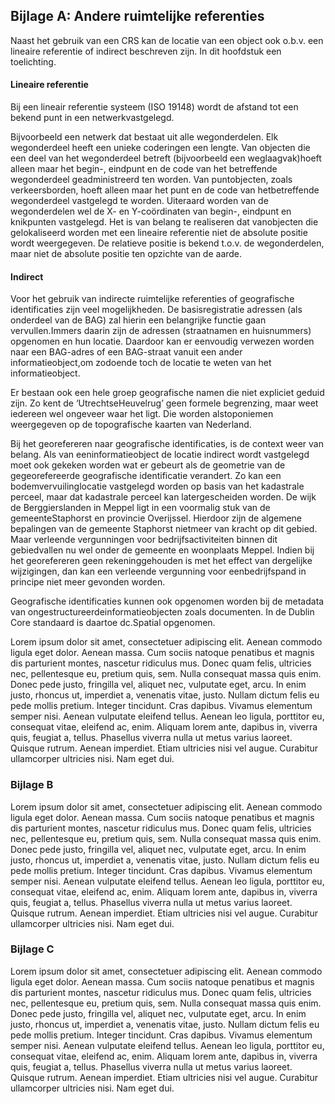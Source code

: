 ## Bijlage A: Andere ruimtelijke referenties

Naast het gebruik van een CRS kan de locatie van een object ook o.b.v. een lineaire referentie of indirect beschreven zijn. In dit hoofdstuk een toelichting.

#### Lineaire referentie

Bij een lineair referentie systeem (ISO 19148) wordt de afstand tot een bekend punt in een netwerkvastgelegd.

Bijvoorbeeld een netwerk dat bestaat uit alle wegonderdelen. Elk wegonderdeel heeft een unieke coderingen een lengte. Van objecten die een deel van het wegonderdeel betreft (bijvoorbeeld een weglaagvak)hoeft alleen maar het begin-, eindpunt en de code van het betreffende wegonderdeel geadministreerd ten worden. Van puntobjecten, zoals verkeersborden, hoeft alleen maar het punt en de code van hetbetreffende wegonderdeel vastgelegd te worden. Uiteraard worden van de wegonderdelen wel de X- en Y-coördinaten van begin-, eindpunt en knikpunten vastgelegd. Het is van belang te realiseren dat vanobjecten die gelokaliseerd worden met een lineaire referentie niet de absolute positie wordt weergegeven. De relatieve positie is bekend t.o.v. de wegonderdelen, maar niet de absolute positie ten opzichte van de aarde.

#### Indirect

Voor het gebruik van indirecte ruimtelijke referenties of geografische identificaties zijn veel mogelijkheden. De basisregistratie adressen (als onderdeel van de BAG) zal hierin een belangrijke functie gaan vervullen.Immers daarin zijn de adressen (straatnamen en huisnummers) opgenomen en hun locatie. Daardoor kan er eenvoudig verwezen worden naar een BAG-adres of een BAG-straat vanuit een ander informatieobject,om zodoende toch de locatie te weten van het informatieobject.

Er bestaan ook een hele groep geografische namen die niet expliciet geduid zijn. Zo kent de ‘UtrechtseHeuvelrug’ geen formele begrenzing, maar weet iedereen wel ongeveer waar het ligt. Die worden alstoponiemen weergegeven op de topografische kaarten van Nederland.

Bij het georefereren naar geografische identificaties, is de context weer van belang. Als van eeninformatieobject de locatie indirect wordt vastgelegd moet ook gekeken worden wat er gebeurt als de geometrie van de gegeorefereerde geografische identificatie verandert. Zo kan een bodemvervuilinglocatie vastgelegd worden op basis van het kadastrale perceel, maar dat kadastrale perceel kan latergescheiden worden. De wijk de Berggierslanden in Meppel ligt in een voormalig stuk van de gemeenteStaphorst en provincie Overijssel. Hierdoor zijn de algemene bepalingen van de gemeente Staphorst nietmeer van kracht op dit gebied. Maar verleende vergunningen voor bedrijfsactiviteiten binnen dit gebiedvallen nu wel onder de gemeente en woonplaats Meppel. Indien bij het georefereren geen rekeninggehouden is met het effect van dergelijke wijzigingen, dan kan een verleende vergunning voor eenbedrijfspand in principe niet meer gevonden worden.

Geografische identificaties kunnen ook opgenomen worden bij de metadata van ongestructureerdeinformatieobjecten zoals documenten. In de Dublin Core standaard is daartoe dc.Spatial opgenomen.

Lorem ipsum dolor sit amet, consectetuer adipiscing elit. Aenean commodo ligula eget dolor. 
Aenean massa. Cum sociis natoque penatibus et magnis dis parturient montes, nascetur ridiculus mus. Donec quam felis, 
ultricies nec, pellentesque eu, pretium quis, sem. Nulla consequat massa quis enim. Donec pede justo, fringilla vel, 
aliquet nec, vulputate eget, arcu. In enim justo, rhoncus ut, imperdiet a, venenatis vitae, justo.
Nullam dictum felis eu pede mollis pretium. Integer tincidunt. Cras dapibus. Vivamus elementum semper nisi. 
Aenean vulputate eleifend tellus. Aenean leo ligula, porttitor eu, consequat vitae, eleifend ac, enim. 
Aliquam lorem ante, dapibus in, viverra quis, feugiat a, tellus. Phasellus viverra nulla ut metus varius laoreet. 
Quisque rutrum. Aenean imperdiet. Etiam ultricies nisi vel augue. 
Curabitur ullamcorper ultricies nisi. Nam eget dui.

### Bijlage B

Lorem ipsum dolor sit amet, consectetuer adipiscing elit. Aenean commodo ligula eget dolor. 
Aenean massa. Cum sociis natoque penatibus et magnis dis parturient montes, nascetur ridiculus mus. Donec quam felis, 
ultricies nec, pellentesque eu, pretium quis, sem. Nulla consequat massa quis enim. Donec pede justo, fringilla vel, 
aliquet nec, vulputate eget, arcu. In enim justo, rhoncus ut, imperdiet a, venenatis vitae, justo.
Nullam dictum felis eu pede mollis pretium. Integer tincidunt. Cras dapibus. Vivamus elementum semper nisi. 
Aenean vulputate eleifend tellus. Aenean leo ligula, porttitor eu, consequat vitae, eleifend ac, enim. 
Aliquam lorem ante, dapibus in, viverra quis, feugiat a, tellus. Phasellus viverra nulla ut metus varius laoreet. 
Quisque rutrum. Aenean imperdiet. Etiam ultricies nisi vel augue. 
Curabitur ullamcorper ultricies nisi. Nam eget dui.

### Bijlage C

Lorem ipsum dolor sit amet, consectetuer adipiscing elit. Aenean commodo ligula eget dolor. 
Aenean massa. Cum sociis natoque penatibus et magnis dis parturient montes, nascetur ridiculus mus. Donec quam felis, 
ultricies nec, pellentesque eu, pretium quis, sem. Nulla consequat massa quis enim. Donec pede justo, fringilla vel, 
aliquet nec, vulputate eget, arcu. In enim justo, rhoncus ut, imperdiet a, venenatis vitae, justo.
Nullam dictum felis eu pede mollis pretium. Integer tincidunt. Cras dapibus. Vivamus elementum semper nisi. 
Aenean vulputate eleifend tellus. Aenean leo ligula, porttitor eu, consequat vitae, eleifend ac, enim. 
Aliquam lorem ante, dapibus in, viverra quis, feugiat a, tellus. Phasellus viverra nulla ut metus varius laoreet. 
Quisque rutrum. Aenean imperdiet. Etiam ultricies nisi vel augue. 
Curabitur ullamcorper ultricies nisi. Nam eget dui.
